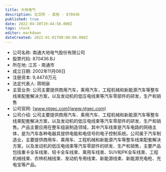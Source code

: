 ```yaml
---
title: 大地电气
description: 北交所 - 其他 - 870436
published: true
date: 2022-04-30T19:44:56.000Z
tags: stock
editor: markdown
dateCreated: 2022-01-01T00:00:00.000Z
---
```


- 公司名称: 南通大地电气股份有限公司
- 股票代码: 870436.BJ
- 所在地: 江苏 - 南通市
- 成立日期: 2002年11月08日
- 注册资本: 9,447.6万元
- 法定代表人: 蒋明泉
- 主营业务: 公司主要提供商用汽车，乘用汽车，工程机械和新能源汽车等整车线束配套解决方案，以及发动机的低压电线束等汽车零部件的研发，生产和销售
- 公司官网: [www.ntgec.com](www.ntgec.com)
- 公司介绍: 公司主要提供商用汽车、乘用汽车、工程机械和新能源汽车等整车线束配套解决方案，以及发动机的低压电线束等汽车零部件的研发、生产和销售。产品主要应用在整车组装制造领域，其中汽车线束是汽车电路的网络主体，是为汽车各种电器具提供电能和电信号的电子控制系统。公司属于汽车制造业，主要提供商用车、乘用车、工程机械和新能源汽车等整车线束配套解决方案，以及发动机的低压电线束等汽车零部件的研发、生产和销售，主要产品包括重卡全车线束、轻卡全车线束、乘用车线束、SUV和PK全车线束、工程机械线束、农林机械线束、发动机专用线束、新能源线束、新能源充电枪、充电宝等产品。


